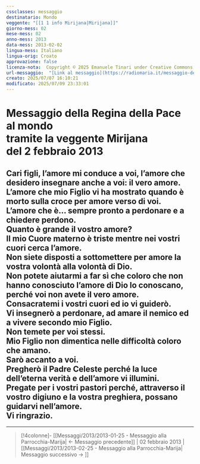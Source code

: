 ```yaml
---
cssclasses: messaggio
destinatario: Mondo
veggente: "[[1 1 info Mirijana|Mirijana]]"
giorno-mess: 02
mese-mess: 02
anno-mess: 2013
data-mess: 2013-02-02
lingua-mess: Italiano
lingua-orig: Croato
approvazione: false
licenza-nota:  Copyright © 2025 Emanuele Tinari under Creative Commons BY-NC-SA 4.0 https://creativecommons.org/licenses/by-nc-sa/4.0/
url-messaggio:  "[Link al messaggio](https://radiomaria.it/messaggio-del-2-febbraio-2013/)"
creato: 2025/07/07 16:10:21
modificato: 2025/07/09 23:33:01
---
```


# Messaggio della Regina della Pace<br>al mondo<br>tramite la veggente Mirijana<br>del 2 febbraio 2013

## Cari figli, l’amore mi conduce a voi, l’amore che desidero insegnare anche a voi: il vero amore.<br>L’amore che mio Figlio vi ha mostrato quando è morto sulla croce per amore verso di voi.<br>L’amore che è... sempre pronto a perdonare e a chiedere perdono.<br>Quanto è grande il vostro amore?<br>Il mio Cuore materno è triste mentre nei vostri cuori cerca l’amore.<br>Non siete disposti a sottomettere per amore la vostra volontà alla volontà di Dio.<br>Non potete aiutarmi a far sì che coloro che non hanno conosciuto l’amore di Dio lo conoscano, perché voi non avete il vero amore.<br>Consacratemi i vostri cuori ed io vi guiderò.<br>Vi insegnerò a perdonare, ad amare il nemico ed a vivere secondo mio Figlio.<br>Non temete per voi stessi.<br>Mio Figlio non dimentica nelle difficoltà coloro che amano.<br>Sarò accanto a voi.<br>Pregherò il Padre Celeste perché la luce dell’eterna verità e dell’amore vi illumini.<br>Pregate per i vostri pastori perché, attraverso il vostro digiuno e la vostra preghiera, possano guidarvi nell’amore.<br>Vi ringrazio.

***

> [!4colonne]- [[Messaggi/2013/2013-01-25 - Messaggio alla Parrocchia-Marija| ← Messaggio precedente]] | 02 febbraio 2013 | [[Messaggi/2013/2013-02-25 - Messaggio alla Parrocchia-Marija| Messaggio successivo → ]]